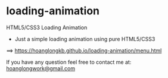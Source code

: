 # loading-animation
HTML5/CSS3 Loading Animation
- Just a simple loading animation using pure HTML5/CSS3

==> https://hoanglongkb.github.io/loading-animation/menu.html

If you have any question feel free to contact me at: hoanglongwork@gmail.com

